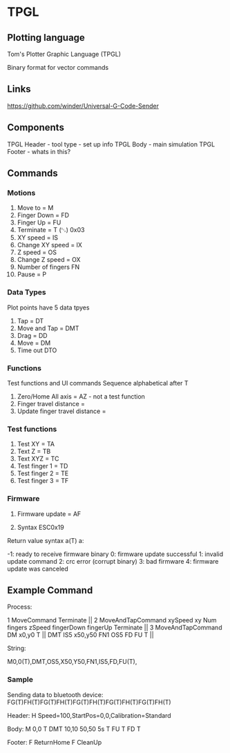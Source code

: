 # TPGL

## Plotting language

Tom's Plotter Graphic Language (TPGL)

Binary format for vector commands

## Links
https://github.com/winder/Universal-G-Code-Sender


## Components

TPGL Header - tool type - set up info
TPGL Body - main simulation
TPGL Footer - whats in this?

## Commands

### Motions

1. Move to = M
2. Finger Down = FD
3. Finger Up = FU
4. Terminate = T (␃) 0x03
5. XY speed = IS
6. Change XY speed = IX
7. Z speed = OS
8. Change Z speed = OX
9. Number of fingers FN
10. Pause = P

### Data Types

Plot points have 5 data tpyes

1. Tap = DT
2. Move and Tap = DMT
3. Drag = DD
4. Move = DM
5. Time out DTO

### Functions

Test functions and UI commands
Sequence alphabetical after T

1. Zero/Home All axis = AZ - not a test function
2. Finger travel distance =
3. Update finger travel distance =

### Test functions

1. Test XY = TA
2. Text Z = TB
3. Text XYZ = TC
4. Test finger 1 = TD
5. Test finger 2 = TE
6. Test finger 3 = TF

### Firmware

1. Firmware update = AF

2. Syntax
   ESC0x19

Return value syntax
a(T) a:

-1: ready to receive firmware binary
0: firmware update successful
1: invalid update command
2: crc error (corrupt binary)
3: bad firmware
4: firmware update was canceled

## Example Command

Process:

1 MoveCommand Terminate || 2 MoveAndTapCommand xySpeed xy Num fingers zSpeed fingerDown fingerUp Terminate || 3 MoveAndTapCommand
DM x0,y0 T || DMT IS5 x50,y50 FN1 OS5 FD FU T ||

String:

M0,0(T),DMT,OS5,X50,Y50,FN1,IS5,FD,FU(T),

### Sample

Sending data to bluetooth device: FG(T)FH(T)FG(T)FH(T)FG(T)FH(T)FG(T)FH(T)FG(T)FH(T)

Header:
H Speed=100,StartPos=0,0,Calibration=Standard

Body:
M 0,0 T
DMT 10,10 50,50 5s T
FU T
FD T

Footer:
F ReturnHome
F CleanUp


